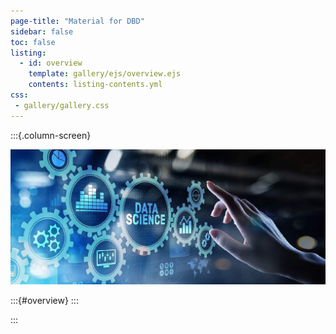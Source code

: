 ```yaml
---
page-title: "Material for DBD"
sidebar: false
toc: false
listing:
  - id: overview
    template: gallery/ejs/overview.ejs
    contents: listing-contents.yml
css: 
 - gallery/gallery.css
---
```


:::{.column-screen}

![](img/header.jpeg)


:::{#overview}
:::

:::
